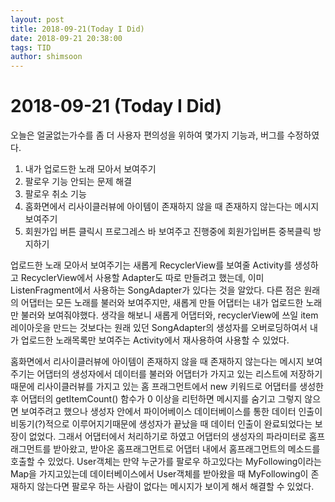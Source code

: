 ```yaml
---
layout: post
title: 2018-09-21(Today I Did)
date: 2018-09-21 20:38:00
tags: TID
author: shimsoon
---
```


# 2018-09-21 (Today I Did)
오늘은 얼굴없는가수를 좀 더 사용자 편의성을 위하여 몇가지 기능과, 버그를 수정하였다.

1. 내가 업로드한 노래 모아서 보여주기
2. 팔로우 기능 안되는 문제 해결
3. 팔로우 취소 기능
4. 홈화면에서 리사이클러뷰에 아이템이 존재하지 않을 때 존재하지 않는다는 메시지 보여주기
5. 회원가입 버튼 클릭시 프로그레스 바 보여주고 진행중에 회원가입버튼 중복클릭 방지하기

업로드한 노래 모아서 보여주기는 새롭게 RecyclerView를 보여줄 Activity를 생성하고 RecyclerView에서 사용할 Adapter도 따로 만들려고 했는데, 이미 ListenFragment에서 사용하는 SongAdapter가 있다는 것을 알았다. 다른 점은 원래의 어댑터는 모든 노래를 불러와 보여주지만, 새롭게 만들 어댑터는 내가 업로드한 노래만 불러와 보여줘야했다.
생각을 해보니 새롭게 어댑터와, recyclerView에 쓰일 item 레이아웃을 만드는 것보다는 원래 있던 SongAdapter의 생성자를 오버로딩하여서 내가 업로드한 노래목록만 보여주는 Activity에서 재사용하여 사용할 수 있었다.

홈화면에서 리사이클러뷰에 아이템이 존재하지 않을 때 존재하지 않는다는 메시지 보여주기는 어댑터의 생성자에서 데이터를 불러와 어댑터가 가지고 있는 리스트에 저장하기 때문에 리사이클러뷰를 가지고 있는 홈 프래그먼트에서 new 키워드로 어댑터를 생성한 후 어댑터의 getItemCount() 함수가 0 이상을 리턴하면 메시지를 숨기고 그렇지 않으면 보여주려고 했으나 생성자 안에서
파이어베이스 데이터베이스를 통한 데이터 인출이 비동기(?)적으로 이루어지기때문에 생성자가 끝났을 때 데이터 인출이 완료되었다는 보장이 없었다.
그래서 어댑터에서 처리하기로 하였고 어댑터의 생성자의 파라미터로 홈프래그먼트를 받아왔고, 받아온 홈프래그먼트로 어댑터 내에서 홈프래그먼트의 메소드를 호출할 수 있었다.
User객체는 만약 누군가를 팔로우 하고있다는 MyFollowing이라는 Map을 가지고있는데 데이터베이스에서 User객체를 받아왔을 때 MyFollowing이 존재하지 않는다면 팔로우 하는 사람이 없다는 메시지가 보이게 해서 해결할 수 있었다.